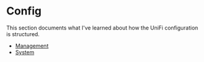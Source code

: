 # Config

This section documents what I've learned about how the UniFi configuration is structured.

- [Management](./config/management.md)
- [System](./config/system.md)